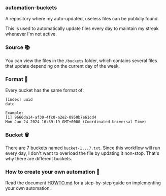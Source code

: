 ### automation-buckets
A repository where my auto-updated, useless files can be publicly found.

This is used to automatically update files every day to maintain my streak whenever I'm not active.

### Source :books:

You can view the files in the `/buckets` folder, which contains several files that update depending on the current day of the week.

### Format :receipt:

Every bucket has the same format of:

```
[index] uuid
date

Example:
[1] 9666da14-af30-4fc0-a2e2-0950b7e61cd4
Mon Jun 24 2024 16:39:19 GMT+0000 (Coordinated Universal Time)
```

### Bucket :bucket:

There are 7 buckets named `bucket-1...7.txt`. Since this workflow will run every day, I don't want to overload the file by updating it non-stop. That's why there are different buckets.

### How to create your own automation :rocket:

Read the document [HOWTO.md](HOWTO.md) for a step-by-step guide on implementing your own automation.
